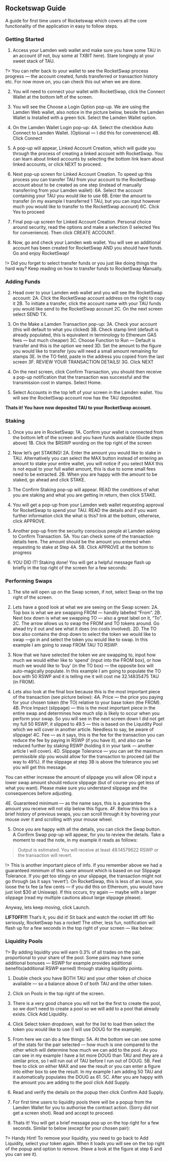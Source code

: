 ## Rocketswap Guide
A guide for first time users of Rocketswap which covers all the core functionality of the application in easy to follow steps.  

### Getting Started

1. Access your Lamden web wallet and make sure you have some TAU in an account (if not, buy some at TXBIT here). Stare longingly at your sweet stack of TAU.

?> You can refer back to your wallet to see the RocketSwap process progress — the account created, funds transferred or transaction history etc. For now move on, you can check this out when we are done.

2. You will need to connect your wallet with RocketSwap, click the Connect Wallet at the bottom left of the screen.

3. You will see the Choose a Login Option pop-up. We are using the Lamden Web wallet, also notice in the picture below, beside the Lamden Wallet is Installed with a green tick. Select the Lamden Wallet option.

4. On the Lamden Wallet Login pop-up:
4A. Select the checkbox Auto Connect to Lamden Wallet. (Optional — I did this for convenience)
4B. Click Connect

5. A pop-up will appear, Linked Account Creation, which will guide you through the process of creating a linked account with RocketSwap. You can learn about linked accounts by selecting the bottom link learn about linked accounts, or click NEXT to proceed.

6. Next pop-up screen for Linked Account Creation. To speed up this process you can transfer TAU from your account to the RocketSwap account about to be created as one step (instead of manually transferring from your Lamden wallet):
6A. Select the account containing your TAU you would like to use
6B. Enter the amount to transfer (in my example I transferred 1 TAU, but you can input however much you would like to transfer to the RocketSwap account)
6C. Click Yes to proceed

7. Final pop-up screen for Linked Account Creation. Personal choice around security, read the options and make a selection (I selected Yes for convenience). Then click CREATE ACCOUNT.

8. Now, go and check your Lamden web wallet. You will see an additional account has been created for RocketSwap AND you should have funds. Go and enjoy RocketSwap!

!> Did you forget to select transfer funds or you just like doing things the hard way? Keep reading on how to transfer funds to RocketSwap Manually.

### Adding Funds

2. Head over to your Lamden web wallet and you will see the RocketSwap account:
2A. Click the RocketSwap account address on the right to copy it
2B. To initiate a transfer, click the account name with your TAU funds you would like send to the RocketSwap account
2C. On the next screen select SEND TX.

3. On the Make a Lamden Transaction pop-up:
3A. Check your account (this will default to what you clicked)
3B. Check stamp limit (default is already populated, this is equivalent in terminology to Ethereum GAS fees — but much cheaper)
3C. Choose Function to Run — Default is transfer and this is the option we need
3D. Set the amount to the figure you would like to transfer (you will need a small amount remaining for stamps
3E. In the TO field, paste in the address you copied from the last screen
3F. REVIEW YOUR TRANSACTION DETAILS!
3G. Click NEXT

4. On the next screen, click Confirm Transaction, you should then receive a pop-up notification that the transaction was successful and the transmission cost in stamps. Select Home.

5. Select Accounts in the top left of your screen in the Lamden wallet. You will see the RocketSwap account now has the TAU deposited.

**Thats it! You have now deposited TAU to your RocketSwap account.**

### Staking

1. Once you are in RocketSwap:
1A. Confirm your wallet is connected from the bottom left of the screen and you have funds available (Guide steps above)
1B. Click the $RSWP wording on the top right of the screen

2. Now let’s get STAKING!
2A. Enter the amount you would like to stake in TAU. Alternatively you can select the MAX button instead of entering an amount to stake your entire wallet, you will notice if you select MAX this is not equal to your full wallet amount, this is due to some small fees need to be extracted.
2B. When you are happy with the amount to be staked, go ahead and click STAKE.

3. The Confirm Staking pop-up will appear. READ the conditions of what you are staking and what you are getting in return, then click STAKE.

4. You will get a pop-up from your Lamden web wallet requesting approval for RocketSwap to spend your TAU. READ the details and if you want further information click the what is this? link at the bottom, otherwise, click APPROVE.

5. Another pop-up from the security conscious people at Lamden asking to Confirm Transaction.
5A. You can check some of the transaction details here. The amount should be the amount you entered when requesting to stake at Step 4A.
5B. Click APPROVE at the bottom to progress

6. YOU DID IT! Staking done! You will get a helpful message flash up briefly in the top right of the screen for a few seconds:

### Performing Swaps

1. The site will open up on the Swap screen, if not, select Swap on the top right of the screen.

2. Lets have a good look at what we are seeing on the Swap screen:
2A. Top box is what we are swapping FROM — handily labelled “From”.
2B. Next box down is what we swapping TO — also a great label on it, “To”.
2C. The arrow allows us to swap the FROM and TO tokens around. Go ahead try it out and see what it does (no costs involved).
2D. The TO box also contains the drop down to select the token we would like to swap —go in and select the token you would like to swap. In this example I am going to swap FROM TAU TO RSWP.

3. Now that we have selected the token we are swapping to, input how much we would either like to ‘spend’ (input into the FROM box), or how much we would like to ‘buy’ (in the TO box) — the opposite box will auto-magically populate. In this example I am going to populate the TO box with 50 RSWP and it is telling me it will cost me 32.14835475 TAU (in FROM).

4. Lets also look at the final box because this is the most important piece of the transaction (see picture below):
4A. Price — the price you paying for your chosen token (the TO) relative to your base token (the FROM).
4B. Price Impact (slippage) — this is the most important piece in the entire swap and determines how much slip is likely to occur when you perform your swap. So you will see in the next screen down I did not get my full 50 RSWP, it slipped to 49.5 — this is based on the Liquidity Pool which we will cover in another article. Needless to say, be aware of slippage!
4C. Fee — as it says, this is the fee for the transaction you can reduce the fee by paying in RSWP (if you have it), and also can be reduced further by staking RSWP (holding it in your tank — another article I will cover).
4D. Slippage Tolerance — you can set the maximum permissible slip you would allow for the transaction to proceed (all the way to 49%). If the slippage at step 3B is above the tolerance you set you will get this message.


You can either increase the amount of slippage you will allow OR input a lower swap amount should reduce slippage (but of course you get less of what you want). Please make sure you understand slippage and the consequences before adjusting.

4E. Guaranteed minimum — as the name says, this is a guarantee the amount you receive will not slip below this figure.
4F. Below this box is a brief history of previous swaps, you can scroll through it by hovering your mouse over it and scrolling with your mouse wheel.

5. Once you are happy with all the details, you can click the Swap button. A Confirm Swap pop-up will appear, for you to review the details. Take a moment to read the note, in my example it reads as follows:
>Output is estimated. You will receive at least 49.14579622 RSWP or the transaction will revert.

!> This is another important piece of info. If you remember above we had a guaranteed minimum of this same amount which is based on our Slippage Tolerance. If you get too stingy on your slippage, the transaction might not go through (as it says ‘revert’). On RocketSwap, this is less of an issue, you loose the tx fee (a few cents — if you did this on Ethereum, you would have just lost $30 at Uniswap). If this occurs, try again — maybe with a larger slippage (read my multiple cautions about large slippage please).

Anyway, lets keep moving, click Launch.

**LIFTOFF!!!** That’s it, you did it! Sit back and watch the rocket lift off! No seriously, RocketSwap has a rocket!  The other, less fun, notification will flash up for a few seconds in the top right of your screen — like below:

### Liquidity Pools

?> By adding liquidity you will earn 0.3% of all trades on the pair, proportional to your share of the pool. Some pairs may have some additional bonuses — RSWP for example provides additional benefits(additional RSWP earned) through staking liquidity points.

1. Double check you have BOTH TAU and your other token of choice available — so a balance above 0 of both TAU and the other token.


2. Click on Pools in the top right of the screen.

3. There is a very good chance you will not be the first to create the pool, so we don’t need to create a pool so we will add to a pool that already exists. Click Add Liquidity.

4. Click Select token dropdown, wait for the list to load then select the token you would like to use (I will use DOUG for the example).


5. From here we can do a few things:
5A. At the bottom we can see some of the stats for the pair selected — how much is one compared to the other which will determine how much we can add to the pool. As you can see in my example I have a lot more DOUG than TAU and they are a similar price, so I will run out of TAU before I run out of DOUG.
5B. Feel free to click on either MAX and see the result or you can enter a figure into either box to see the result. In my example I am adding 50 TAU and it automatically populates the DOUG as 61.
5C. After you are happy with the amount you are adding to the pool click Add Supply.

6. Read and verify the details on the popup then click Confirm Add Supply.

7. For first time users to liquidity pools there will be a popup from the Lamden Wallet for you to authorise the contract action. (Sorry did not get a screen shot). Read and accept to proceed.


8. Thats it! You will get a brief message pop up on the top right for a few seconds. Similar to below (except for your chosen pair):

?> Handy Hint! To remove your liquidity, you need to go back to Add Liquidity, select your token again. When it loads you will see on the top right of the popup and option to remove. (Have a look at the figure at step 6 and you can see it).

